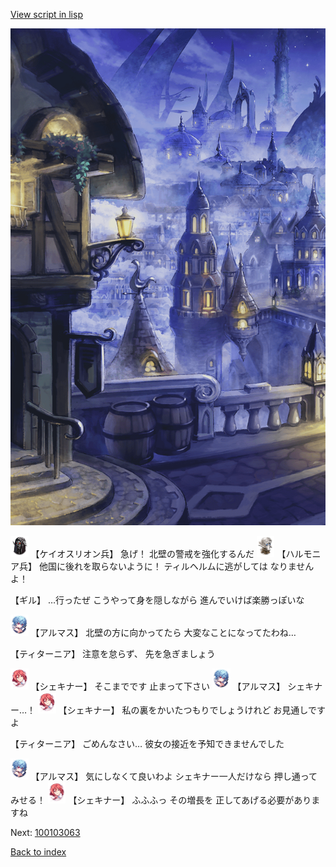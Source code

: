 [View script in lisp](../scripts/100103061.txt)

![101_city_night1.png](../images/backgrounds/101_city_night1.png)

<img src="../images/units/3820001.png" alt="3820001.png" height="34"/>
【ケイオスリオン兵】
急げ！
北壁の警戒を強化するんだ

<img src="../images/units/3810001.png" alt="3810001.png" height="34"/>
【ハルモニア兵】
他国に後れを取らないように！
ティルヘルムに逃がしては
なりませんよ！

【ギル】
…行ったぜ
こうやって身を隠しながら
進んでいけば楽勝っぽいな

<img src="../images/units/3103811.png" alt="3103811.png" height="34"/>
【アルマス】
北壁の方に向かってたら
大変なことになってたわね…

【ティターニア】
注意を怠らず、
先を急ぎましょう

<img src="../images/units/3400711.png" alt="3400711.png" height="34"/>
【シェキナー】
そこまでです
止まって下さい

<img src="../images/units/3103811.png" alt="3103811.png" height="34"/>
【アルマス】
シェキナー…！

<img src="../images/units/3400711.png" alt="3400711.png" height="34"/>
【シェキナー】
私の裏をかいたつもりでしょうけれど
お見通しですよ

【ティターニア】
ごめんなさい…
彼女の接近を予知できませんでした

<img src="../images/units/3103811.png" alt="3103811.png" height="34"/>
【アルマス】
気にしなくて良いわよ
シェキナー一人だけなら
押し通ってみせる！

<img src="../images/units/3400711.png" alt="3400711.png" height="34"/>
【シェキナー】
ふふふっ
その増長を
正してあげる必要がありますね

Next: [100103063](100103063.md)

[Back to index](index.md)
